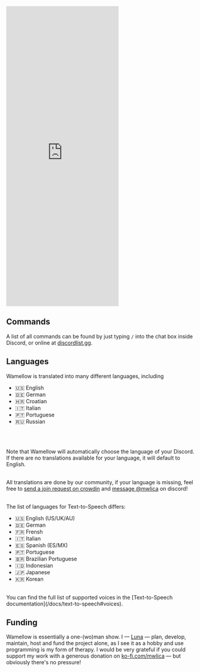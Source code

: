 <iframe src="https://e.widgetbot.io/channels/828676951023550495/1135588403782619317" height="800" frameborder="0" class="-mt-[2px]">
</iframe>

## Commands
A list of all commands can be found by just typing `/` into the chat box inside Discord, or online at [discordlist.gg](https://discordlist.gg/bot/1125449347451068437/commands).

## Languages
Wamellow is translated into many different languages, including
- 🇺🇸 English
- 🇩🇪 German
- 🇭🇷 Croatian
- 🇮🇹 Italian
- 🇵🇹 Portuguese
- 🇷🇺 Russian
<br />
<br />

Note that Wamellow will automatically choose the language of your Discord.
If there are no translations available for your language, it will default to English.
<br />
<br />

All translations are done by our community, if your language is missing, feel free to [send a join request on crowdin](https://crowdin.com/project/wamellow) and [message @mwlica](/support) on discord!
<br />
<br />

The list of languages for Text-to-Speech differs:
- 🇺🇸 English (US/UK/AU)
- 🇩🇪 German
- 🇫🇷 Frensh
- 🇮🇹 Italian
- 🇪🇸 Spanish (ES/MX)
- 🇵🇹 Portuguese
- 🇧🇷 Brazilian Portuguese
- 🇮🇩 Indonesian
- 🇯🇵 Japanese
- 🇰🇷 Korean
<br />
You can find the full list of supported voices in the [Text-to-Speech documentation](/docs/text-to-speech#voices).

## Funding
Wamellow is essentially a one-(wo)man show. I — [Luna](https://shi.gg) — plan, develop, maintain, host and fund the project alone, as I see it as a hobby and use programming is my form of therapy. I would be very grateful if you could support my work with a generous donation on [ko-fi.com/mwlica](https://ko-fi.com/mwlica) — but obviously there's no pressure!
